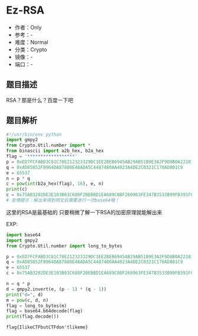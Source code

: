 # Ez-RSA

- 作者：Only
- 参考：-
- 难度：Normal
- 分类：Crypto
- 镜像：-
- 端口：-

## 题目描述

RSA？那是什么？百度一下吧

## 题目解析

```python
#!/usr/bin/env python
import gmpy2
from Crypto.Util.number import *
from binascii import a2b_hex, b2a_hex
flag = '******************'
p = 0xED7FCFABD3C81C78E212323329DC1EE2BEB6945AB29AB51B9E3A2F9D8B0A22101E467
q = 0xAD85852F9964DA87880E48ADA5C4487480AA4023A4DE2C0321C170AD801C9
e = 65537
n = p * q
c = pow(int(b2a_hex(flag), 16), e, n)
print(c)
c = 0x75AB3202DE3E103B03C680F2BEBBD1EA689C8BF260963FE347B3533B99FB391F0A358FFAE5160D6DCB9FCD75CD3E46B2FE3CFFE9FA2E9508702FD6E4CE43486631
# 友情提示：解出来得到明文后需要进行一次base64哦！
```

这里的RSA是最基础的 只要稍微了解一下RSA的加密原理就能解出来

EXP:

```python
import base64
import gmpy2
from Crypto.Util.number import long_to_bytes

p = 0xED7FCFABD3C81C78E212323329DC1EE2BEB6945AB29AB51B9E3A2F9D8B0A22101E467
q = 0xAD85852F9964DA87880E48ADA5C4487480AA4023A4DE2C0321C170AD801C9
e = 65537
c = 0x75AB3202DE3E103B03C680F2BEBBD1EA689C8BF260963FE347B3533B99FB391F0A358FFAE5160D6DCB9FCD75CD3E46B2FE3CFFE9FA2E9508702FD6E4CE43486631

n = q * p
d = gmpy2.invert(e, (p - 1) * (q - 1))
print("d=", d)
m = pow(c, d, n)
flag = long_to_bytes(m)
flag = base64.b64decode(flag)
print(flag.decode())
```

`flag{IlikeCTFbutCTFdon'tlikeme}`

